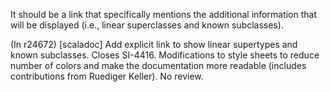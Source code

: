 It should be a link that specifically mentions the additional information that will be displayed (i.e., linear superclasses and known subclasses).

(In r24672) [scaladoc] Add explicit link to show linear supertypes and known subclasses. Closes SI-4416. Modifications to style sheets to reduce number of colors and make the documentation more readable (includes contributions from Ruediger Keller). No review.
